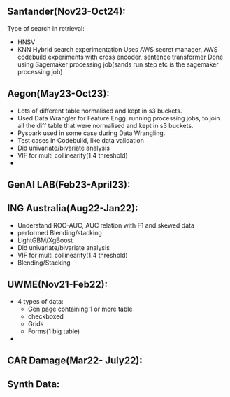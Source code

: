 

## Santander(Nov23-Oct24):

Type of search in retrieval:
- HNSV
- KNN
Hybrid search experimentation
Uses AWS secret manager, AWS codebuild
experiments with cross encoder, sentence transformer
Done using Sagemaker processing job(sands run step etc is the sagemaker processing job)
## Aegon(May23-Oct23):

- Lots of different table normalised and kept in s3 buckets.
- Used Data Wrangler for Feature Engg. running processing jobs, to join all the diff table that were normalised and kept in s3 buckets.
- Pyspark used in some case during Data Wrangling.
- Test cases in Codebuild, like data validation
- Did univariate/bivariate analysis
- VIF for multi collinearity(1.4 threshold)
- 
## GenAI LAB(Feb23-April23):


## ING Australia(Aug22-Jan22):

- Understand ROC-AUC, AUC relation with F1 and skewed data
- performed Blending/stacking
- LightGBM/XgBoost
- Did univariate/bivariate analysis
- VIF for multi collinearity(1.4 threshold)
- Blending/Stacking

## UWME(Nov21-Feb22):

- 4 types of data: 
	- Gen page containing 1 or more table
	- checkboxed
	- Grids
	- Forms(1 big table)
- 



## CAR Damage(Mar22- July22):


## Synth Data:
